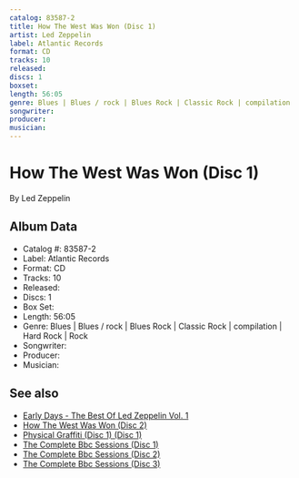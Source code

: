 ```yaml
---
catalog: 83587-2
title: How The West Was Won (Disc 1)
artist: Led Zeppelin
label: Atlantic Records
format: CD
tracks: 10
released: 
discs: 1
boxset: 
length: 56:05
genre: Blues | Blues / rock | Blues Rock | Classic Rock | compilation | Hard Rock | Rock
songwriter: 
producer: 
musician: 
---
```


# How The West Was Won (Disc 1)

By Led Zeppelin

## Album Data

- Catalog #: 83587-2
- Label: Atlantic Records
- Format: CD
- Tracks: 10
- Released: 
- Discs: 1
- Box Set: 
- Length: 56:05
- Genre: Blues | Blues / rock | Blues Rock | Classic Rock | compilation | Hard Rock | Rock
- Songwriter: 
- Producer: 
- Musician: 


## See also

- [Early Days - The Best Of Led Zeppelin Vol. 1](Early_Days_-_The_Best_Of_Led_Zeppelin_Vol_1.md)
- [How The West Was Won (Disc 2)](How_The_West_Was_Won_Disc_2.md)
- [Physical Graffiti (Disc 1) (Disc 1)](Physical_Graffiti_Disc_1_Disc_1.md)
- [The Complete Bbc Sessions (Disc 1)](The_Complete_Bbc_Sessions_Disc_1.md)
- [The Complete Bbc Sessions (Disc 2)](The_Complete_Bbc_Sessions_Disc_2.md)
- [The Complete Bbc Sessions (Disc 3)](The_Complete_Bbc_Sessions_Disc_3.md)
